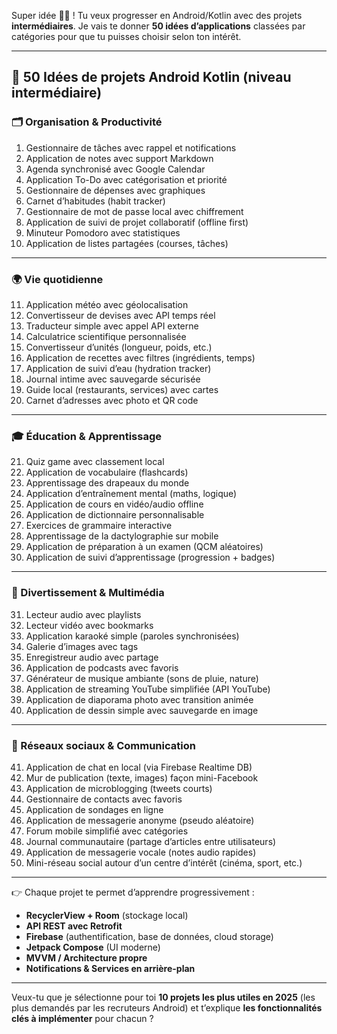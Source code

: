 Super idée 👍🏾 ! Tu veux progresser en Android/Kotlin avec des projets **intermédiaires**. Je vais te donner **50 idées d’applications** classées par catégories pour que tu puisses choisir selon ton intérêt.

---

## 📱 50 Idées de projets Android Kotlin (niveau intermédiaire)

### 🗂️ Organisation & Productivité

1. Gestionnaire de tâches avec rappel et notifications
2. Application de notes avec support Markdown
3. Agenda synchronisé avec Google Calendar
4. Application To-Do avec catégorisation et priorité
5. Gestionnaire de dépenses avec graphiques
6. Carnet d’habitudes (habit tracker)
7. Gestionnaire de mot de passe local avec chiffrement
8. Application de suivi de projet collaboratif (offline first)
9. Minuteur Pomodoro avec statistiques
10. Application de listes partagées (courses, tâches)

---

### 🌍 Vie quotidienne

11. Application météo avec géolocalisation
12. Convertisseur de devises avec API temps réel
13. Traducteur simple avec appel API externe
14. Calculatrice scientifique personnalisée
15. Convertisseur d’unités (longueur, poids, etc.)
16. Application de recettes avec filtres (ingrédients, temps)
17. Application de suivi d’eau (hydration tracker)
18. Journal intime avec sauvegarde sécurisée
19. Guide local (restaurants, services) avec cartes
20. Carnet d’adresses avec photo et QR code

---

### 🎓 Éducation & Apprentissage

21. Quiz game avec classement local
22. Application de vocabulaire (flashcards)
23. Apprentissage des drapeaux du monde
24. Application d’entraînement mental (maths, logique)
25. Application de cours en vidéo/audio offline
26. Application de dictionnaire personnalisable
27. Exercices de grammaire interactive
28. Apprentissage de la dactylographie sur mobile
29. Application de préparation à un examen (QCM aléatoires)
30. Application de suivi d’apprentissage (progression + badges)

---

### 🎵 Divertissement & Multimédia

31. Lecteur audio avec playlists
32. Lecteur vidéo avec bookmarks
33. Application karaoké simple (paroles synchronisées)
34. Galerie d’images avec tags
35. Enregistreur audio avec partage
36. Application de podcasts avec favoris
37. Générateur de musique ambiante (sons de pluie, nature)
38. Application de streaming YouTube simplifiée (API YouTube)
39. Application de diaporama photo avec transition animée
40. Application de dessin simple avec sauvegarde en image

---

### 💬 Réseaux sociaux & Communication

41. Application de chat en local (via Firebase Realtime DB)
42. Mur de publication (texte, images) façon mini-Facebook
43. Application de microblogging (tweets courts)
44. Gestionnaire de contacts avec favoris
45. Application de sondages en ligne
46. Application de messagerie anonyme (pseudo aléatoire)
47. Forum mobile simplifié avec catégories
48. Journal communautaire (partage d’articles entre utilisateurs)
49. Application de messagerie vocale (notes audio rapides)
50. Mini-réseau social autour d’un centre d’intérêt (cinéma, sport, etc.)

---

👉 Chaque projet te permet d’apprendre progressivement :

* **RecyclerView + Room** (stockage local)
* **API REST avec Retrofit**
* **Firebase** (authentification, base de données, cloud storage)
* **Jetpack Compose** (UI moderne)
* **MVVM / Architecture propre**
* **Notifications & Services en arrière-plan**

---

Veux-tu que je sélectionne pour toi **10 projets les plus utiles en 2025** (les plus demandés par les recruteurs Android) et t’explique **les fonctionnalités clés à implémenter** pour chacun ?
